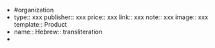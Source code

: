 - #organization
- type:: xxx
  publisher:: xxx
  price:: xxx
  link:: xxx
  note:: xxx
  image:: xxx
  template:: Product
- name::
  Hebrew::
  transliteration
-
